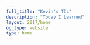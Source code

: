 ```yaml
---
full_title: "Kevin's TIL"
description: "Today I Learned"
layout: 2017/home
og_type: website
type: home
---
```


